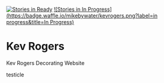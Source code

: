 [![Stories in Ready](https://badge.waffle.io/mikebywater/kevrogers.png?label=ready&title=Ready)](https://waffle.io/mikebywater/kevrogers)
[![Stories in In Progress](https://badge.waffle.io/mikebywater/kevrogers.png?label=in progress&title=In Progress)](https://waffle.io/mikebywater/kevrogers)

# Kev Rogers
Kev Rogers Decorating Website


testicle
